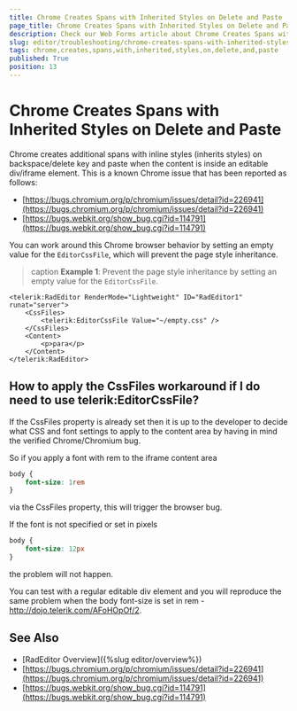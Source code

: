 ```yaml
---
title: Chrome Creates Spans with Inherited Styles on Delete and Paste
page_title: Chrome Creates Spans with Inherited Styles on Delete and Paste - RadEditor
description: Check our Web Forms article about Chrome Creates Spans with Inherited Styles on Delete and Paste.
slug: editor/troubleshooting/chrome-creates-spans-with-inherited-styles-on-delete-and-paste
tags: chrome,creates,spans,with,inherited,styles,on,delete,and,paste
published: True
position: 13
---
```


# Chrome Creates Spans with Inherited Styles on Delete and Paste

Chrome creates additional spans with inline styles (inherits styles) on backspace/delete key and paste when the content is inside an editable div/iframe element. This is a known Chrome issue that has been reported as follows:

 * [https://bugs.chromium.org/p/chromium/issues/detail?id=226941](https://bugs.chromium.org/p/chromium/issues/detail?id=226941)
 * [https://bugs.webkit.org/show_bug.cgi?id=114791](https://bugs.webkit.org/show_bug.cgi?id=114791)

You can work around this Chrome browser behavior by setting an empty value for the `EditorCssFile`, which will prevent the page style inheritance.

>caption **Example 1**: Prevent the page style inheritance by setting an empty value for the `EditorCssFile`.

````ASP.NET
<telerik:RadEditor RenderMode="Lightweight" ID="RadEditor1" runat="server">
    <CssFiles>
        <telerik:EditorCssFile Value="~/empty.css" />
    </CssFiles>
    <Content>
        <p>para</p>
    </Content>
</telerik:RadEditor>
````

## How to apply the CssFiles workaround if I do need to use telerik:EditorCssFile?	

If the CssFiles property is already set then it is up to the developer to decide what CSS and font settings to apply to the content area by having in mind the verified Chrome/Chromium bug.

So if you apply a font with rem to the iframe content area 

````CSS
body {
    font-size: 1rem
}
````

via the CssFiles property, this will trigger the browser bug.

If the font is not specified or set in pixels 

````CSS
body {
    font-size: 12px
}
````

the problem will not happen.

You can test with a regular editable div element and you will reproduce the same problem when the body font-size is set in rem - http://dojo.telerik.com/AFoHOpOf/2.

## See Also

 * [RadEditor Overview]({%slug editor/overview%})
 * [https://bugs.chromium.org/p/chromium/issues/detail?id=226941](https://bugs.chromium.org/p/chromium/issues/detail?id=226941)
 * [https://bugs.webkit.org/show_bug.cgi?id=114791](https://bugs.webkit.org/show_bug.cgi?id=114791)
